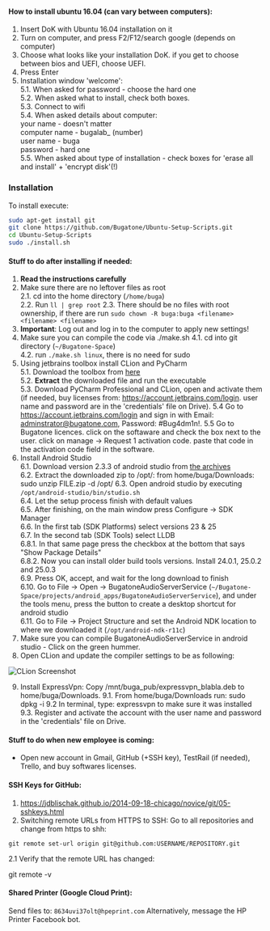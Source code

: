 
#### How to install ubuntu 16.04 (can vary between computers):
1. Insert DoK with Ubuntu 16.04 installation on it
2. Turn on computer, and press F2/F12/search google (depends on computer)
3. Choose what looks like your installation DoK.
   if you get to choose between bios and UEFI, choose UEFI.
4. Press Enter
5. Installation window 'welcome':  
5.1. When asked for password - choose the hard one  
5.2. When asked what to install, check both boxes.  
5.3. Connect to wifi  
5.4. When asked details about computer:  
your name - doesn't matter  
computer name - bugalab\_ (number)  
user name - buga  
password - hard one  
5.5. When asked about type of installation - check boxes for 'erase all and install' + 'encrypt disk'(!)  

### Installation
To install execute:

```bash
sudo apt-get install git
git clone https://github.com/Bugatone/Ubuntu-Setup-Scripts.git
cd Ubuntu-Setup-Scripts
sudo ./install.sh
```

#### Stuff to do after installing if needed:  
1. **Read the instructions carefully**  
2. Make sure there are no leftover files as root  
2.1. cd into the home directory (`/home/buga`)  
2.2. Run `ll | grep root`
2.3. There should be no files with root ownership, if there are run `sudo chown -R buga:buga <filename> <filename> <filename>`  
3. **Important**: Log out and log in to the computer to apply new settings!
4. Make sure you can compile the code via ./make.sh 
4.1. cd into git directory (`~/Bugatone-Space`)  
4.2. run `./make.sh linux`, there is no need for sudo  
5. Using jetbrains toolbox install CLion and PyCharm  
5.1. Download the toolbox from [here](https://www.jetbrains.com/toolbox/app/)  
5.2. **Extract** the downloaded file and run the executable  
5.3. Download PyCharm Professional and CLion, open and activate them (if needed, buy licenses from: https://account.jetbrains.com/login. user name and password are in the 'credentials' file on Drive).
5.4 Go to https://account.jetbrains.com/login and sign in with Email: adminstrator@bugatone.com, Password: #Bug4dm1n!.
5.5 Go to Bugatone licences. click on the softaware and check the box next to the user. click on manage -> Request 1 activation code. paste that code in the activation code field in the software.
6. Install Android Studio  
6.1. Download version 2.3.3 of android studio from [the archives](https://developer.android.com/studio/archive.html)  
6.2. Extract the downloaded zip to /opt/: from home/buga/Downloads: sudo unzip FILE.zip -d /opt/
6.3. Open android studio by executing `/opt/android-studio/bin/studio.sh`  
6.4. Let the setup process finish with default values  
6.5. After finishing, on the main window press Configure -> SDK Manager  
6.6. In the first tab (SDK Platforms) select versions 23 & 25  
6.7. In the second tab (SDK Tools) select LLDB  
6.8.1. In that same page press the checkbox at the bottom that says "Show Package Details"  
6.8.2. Now you can install older build tools versions. Install 24.0.1, 25.0.2 and 25.0.3  
6.9. Press OK, accept, and wait for the long download to finish  
6.10. Go to File -> Open -> BugatoneAudioServerService (`~/Bugatone-Space/projects/android_apps/BugatoneAudioServerService`), and under the tools menu, press the button to create a desktop shortcut for android studio  
6.11. Go to File -> Project Structure and set the Android NDK location to where we downloaded it (`/opt/android-ndk-r11c`)
7. Make sure you can compile BugatoneAudioServerService in android studio - Click on the green hummer.
8. Open CLion and update the compiler settings to be as following:


![CLion Screenshot](https://github.com/Bugatone/Ubuntu-Setup-Scripts/blob/master/Images/ClionClang.png?raw=true)


9. Install ExpressVpn: Copy /mnt/buga\_pub/expressvpn\_blabla.deb to home/buga/Downloads.
9.1. From home/buga/Downloads run: sudo dpkg -i <file> 
9.2 In terminal, type: expressvpn to make sure it was installed
9.3. Register and activate the account with the user name and password in the 'credentials' file on Drive.

#### Stuff to do when new employee is coming:  
- Open new account in Gmail, GitHub (+SSH key), TestRail (if needed), Trello, and buy softwares licenses.

#### SSH Keys for GitHub:
1. https://jdblischak.github.io/2014-09-18-chicago/novice/git/05-sshkeys.html
2. Switching remote URLs from HTTPS to SSH:
Go to all repositories and change from https to shh:

```
git remote set-url origin git@github.com:USERNAME/REPOSITORY.git
```

2.1 Verify that the remote URL has changed:

git remote -v

#### Shared Printer (Google Cloud Print):
Send files to: `8634uvi37olt@hpeprint.com`
Alternatively, message the HP Printer Facebook bot.
